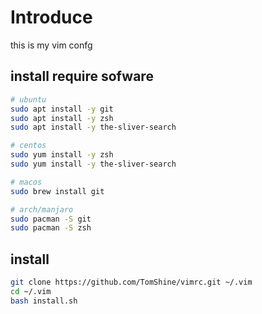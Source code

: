 # Introduce

this is my vim confg

## install require sofware

``` sh
# ubuntu
sudo apt install -y git
sudo apt install -y zsh
sudo apt install -y the-sliver-search

# centos
sudo yum install -y zsh
sudo yum install -y the-sliver-search

# macos
sudo brew install git

# arch/manjaro
sudo pacman -S git
sudo pacman -S zsh
```

## install

``` sh
git clone https://github.com/TomShine/vimrc.git ~/.vim
cd ~/.vim
bash install.sh
```
